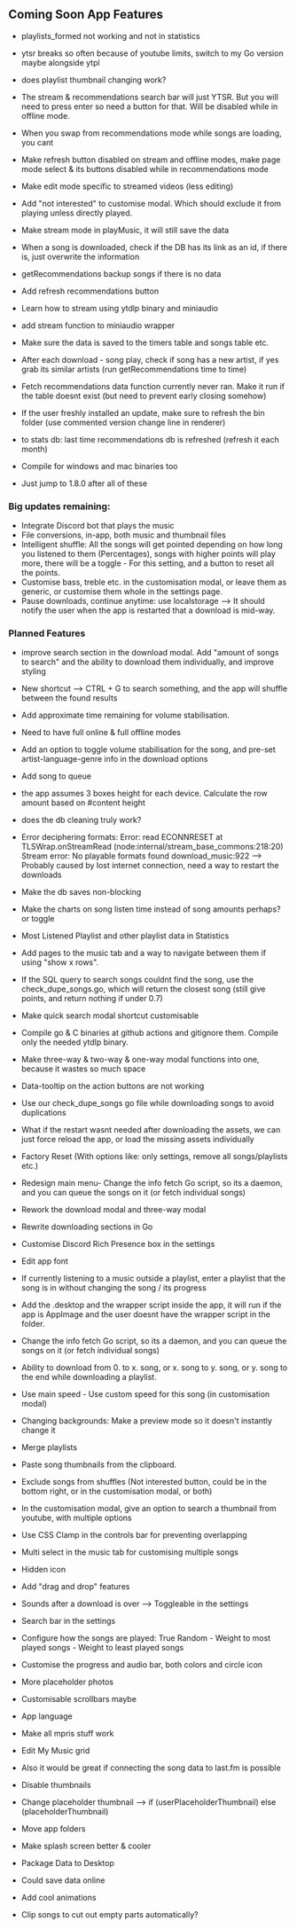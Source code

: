 ## Coming Soon App Features

-   playlists_formed not working and not in statistics
-   ytsr breaks so often because of youtube limits, switch to my Go version maybe alongside ytpl
-   does playlist thumbnail changing work?
-   The stream & recommendations search bar will just YTSR. But you will need to press enter so need a button for that. Will be disabled while in offline mode.
-   When you swap from recommendations mode while songs are loading, you cant
-   Make refresh button disabled on stream and offline modes, make page mode select & its buttons disabled while in recommendations mode
-   Make edit mode specific to streamed videos (less editing)
-   Add "not interested" to customise modal. Which should exclude it from playing unless directly played.
-   Make stream mode in playMusic, it will still save the data
-   When a song is downloaded, check if the DB has its link as an id, if there is, just overwrite the information
-   getRecommendations backup songs if there is no data
-   Add refresh recommendations button

-   Learn how to stream using ytdlp binary and miniaudio
-   add stream function to miniaudio wrapper
-   Make sure the data is saved to the timers table and songs table etc.
-   After each download - song play, check if song has a new artist, if yes grab its similar artists (run getRecommendations time to time)
-   Fetch recommendations data function currently never ran. Make it run if the table doesnt exist (but need to prevent early closing somehow)

-   If the user freshly installed an update, make sure to refresh the bin folder (use commented version change line in renderer)
-   to stats db: last time recommendations db is refreshed (refresh it each month)
-   Compile for windows and mac binaries too
-   Just jump to 1.8.0 after all of these

### Big updates remaining:

-   Integrate Discord bot that plays the music
-   File conversions, in-app, both music and thumbnail files
-   Intelligent shuffle: All the songs will get pointed depending on how long you listened to them (Percentages), songs with higher points will play more, there will be a toggle - For this setting, and a button to reset all the points.
-   Customise bass, treble etc. in the customisation modal, or leave them as generic, or customise them whole in the settings page.
-   Pause downloads, continue anytime: use localstorage --> It should notify the user when the app is restarted that a download is mid-way.

### Planned Features

-   improve search section in the download modal. Add "amount of songs to search" and the ability to download them individually, and improve styling
-   New shortcut --> CTRL + G to search something, and the app will shuffle between the found results
-   Add approximate time remaining for volume stabilisation.
-   Need to have full online & full offline modes
-   Add an option to toggle volume stabilisation for the song, and pre-set artist-language-genre info in the download options
-   Add song to queue
-   the app assumes 3 boxes height for each device. Calculate the row amount based on #content height
-   does the db cleaning truly work?
-   Error deciphering formats: Error: read ECONNRESET at TLSWrap.onStreamRead (node:internal/stream_base_commons:218:20) Stream error: No playable formats found download_music:922 --> Probably caused by lost internet connection, need a way to restart the downloads
-   Make the db saves non-blocking
-   Make the charts on song listen time instead of song amounts perhaps? or toggle
-   Most Listened Playlist and other playlist data in Statistics
-   Add pages to the music tab and a way to navigate between them if using "show x rows".
-   If the SQL query to search songs couldnt find the song, use the check_dupe_songs.go, which will return the closest song (still give points, and return nothing if under 0.7)
-   Make quick search modal shortcut customisable
-   Compile go & C binaries at github actions and gitignore them. Compile only the needed ytdlp binary.

-   Make three-way & two-way & one-way modal functions into one, because it wastes so much space
-   Data-tooltip on the action buttons are not working
-   Use our check_dupe_songs go file while downloading songs to avoid duplications
-   What if the restart wasnt needed after downloading the assets, we can just force reload the app, or load the missing assets individually
-   Factory Reset (With options like: only settings, remove all songs/playlists etc.)
-   Redesign main menu- Change the info fetch Go script, so its a daemon, and you can queue the songs on it (or fetch individual songs)
-   Rework the download modal and three-way modal

-   Rewrite downloading sections in Go
-   Customise Discord Rich Presence box in the settings
-   Edit app font
-   If currently listening to a music outside a playlist, enter a playlist that the song is in without changing the song / its progress
-   Add the .desktop and the wrapper script inside the app, it will run if the app is AppImage and the user doesnt have the wrapper script in the folder.
-   Change the info fetch Go script, so its a daemon, and you can queue the songs on it (or fetch individual songs)
-   Ability to download from 0. to x. song, or x. song to y. song, or y. song to the end while downloading a playlist.
-   Use main speed - Use custom speed for this song (in customisation modal)
-   Changing backgrounds: Make a preview mode so it doesn't instantly change it
-   Merge playlists
-   Paste song thumbnails from the clipboard.
-   Exclude songs from shuffles (Not interested button, could be in the bottom right, or in the customisation modal, or both)
-   In the customisation modal, give an option to search a thumbnail from youtube, with multiple options
-   Use CSS Clamp in the controls bar for preventing overlapping
-   Multi select in the music tab for customising multiple songs
-   Hidden icon
-   Add "drag and drop" features
-   Sounds after a download is over --> Toggleable in the settings
-   Search bar in the settings
-   Configure how the songs are played: True Random - Weight to most played songs - Weight to least played songs
-   Customise the progress and audio bar, both colors and circle icon
-   More placeholder photos
-   Customisable scrollbars maybe
-   App language
-   Make all mpris stuff work
-   Edit My Music grid
-   Also it would be great if connecting the song data to last.fm is possible
-   Disable thumbnails
-   Change placeholder thumbnail --> if (userPlaceholderThumbnail) else (placeholderThumbnail)
-   Move app folders
-   Make splash screen better & cooler
-   Package Data to Desktop
-   Could save data online
-   Add cool animations
-   Clip songs to cut out empty parts automatically?
